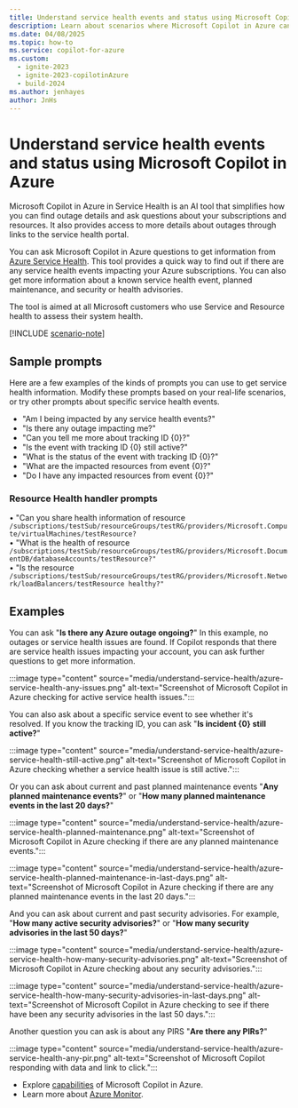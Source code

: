 ```yaml
---
title: Understand service health events and status using Microsoft Copilot in Azure
description: Learn about scenarios where Microsoft Copilot in Azure can provide information about service health events.
ms.date: 04/08/2025
ms.topic: how-to
ms.service: copilot-for-azure
ms.custom:
  - ignite-2023
  - ignite-2023-copilotinAzure
  - build-2024
ms.author: jenhayes
author: JnHs
---
```


# Understand service health events and status using Microsoft Copilot in Azure

Microsoft Copilot in Azure in Service Health is an AI tool that simplifies how you can find outage details and ask questions about your subscriptions and resources. 
It also provides access to more details about outages through links to the service health portal.

You can ask Microsoft Copilot in Azure questions to get information from [Azure Service Health](/azure/service-health/overview). This tool provides a quick way to find out if there are any service health events impacting your Azure subscriptions. You can also get more information about a known service health event, planned maintenance, and security or health advisories.

The tool is aimed at all Microsoft customers who use Service and Resource health to assess their system health.

[!INCLUDE [scenario-note](includes/scenario-note.md)]



## Sample prompts

Here are a few examples of the kinds of prompts you can use to get service health information. Modify these prompts based on your real-life scenarios, or try other prompts about specific service health events.

- "Am I being impacted by any service health events?"
- "Is there any outage impacting me?"
- "Can you tell me more about tracking ID {0}?"
- "Is the event with tracking ID {0} still active?"
- "What is the status of the event with tracking ID {0}?"
- "What are the impacted resources from event {0}?"
- "Do I have any impacted resources from event {0}?"
### Resource Health handler prompts
•	"Can you share health information of resource 
  ``/subscriptions/testSub/resourceGroups/testRG/providers/Microsoft.Compute/virtualMachines/testResource?``<br>
•	"What is the health of resource 
  ``/subscriptions/testSub/resourceGroups/testRG/providers/Microsoft.DocumentDB/databaseAccounts/testResource?"``<br>
•	"Is the resource 
  ``/subscriptions/testSub/resourceGroups/testRG/providers/Microsoft.Network/loadBalancers/testResource healthy?"``<br>

## Examples

You can ask "**Is there any Azure outage ongoing?**" In this example, no outages or service health issues are found. If Copilot responds that there are service health issues impacting your account, you can ask further questions to get more information.

:::image type="content" source="media/understand-service-health/azure-service-health-any-issues.png" alt-text="Screenshot of Microsoft Copilot in Azure checking for active service health issues.":::

You can also ask about a specific service event to see whether it's resolved. If you know the tracking ID, you can ask "**Is incident {0} still active?**"

:::image type="content" source="media/understand-service-health/azure-service-health-still-active.png" alt-text="Screenshot of Microsoft Copilot in Azure checking whether a service health issue is still active.":::

Or you can ask about current and past planned maintenance events "**Any planned maintenance events?**" or "**How many planned maintenance events in the last 20 days?**"

:::image type="content" source="media/understand-service-health/azure-service-health-planned-maintenance.png" alt-text="Screenshot of Microsoft Copilot in Azure checking if there are any planned maintenance events.":::

:::image type="content" source="media/understand-service-health/azure-service-health-planned-maintenance-in-last-days.png" alt-text="Screenshot of Microsoft Copilot in Azure checking if there are any planned maintenance events in the last 20 days.":::

And you can ask about current and past security advisories. For example, "**How many active security advisories?**" or "**How many security advisories in the last 50 days?**"

:::image type="content" source="media/understand-service-health/azure-service-health-how-many-security-advisories.png" alt-text="Screenshot of Microsoft Copilot in Azure checking about any security advisories.":::

:::image type="content" source="media/understand-service-health/azure-service-health-how-many-security-advisories-in-last-days.png" alt-text="Screenshot of Microsoft Copilot in Azure checking to see if there have been any security advisories in the last 50 days.":::

Another question you can ask is about any PIRS "**Are there any PIRs?**"

:::image type="content" source="media/understand-service-health/azure-service-health-any-pir.png" alt-text="Screenshot of Microsoft Copilot responding with data and link to click.":::


- Explore [capabilities](capabilities.md) of Microsoft Copilot in Azure.
- Learn more about [Azure Monitor](/azure/azure-monitor/).

